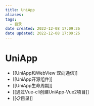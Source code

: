 ```yaml
---
title: UniApp
aliases:
tags:
  - 目录
date created: 2022-12-08 17:09:26
date updated: 2022-12-08 17:09:26
---
```


# UniApp

- [[UniApp和WebView 双向通信]]
- [[UniApp开源组件]]
- [[UniApp生命周期]]
- [[通过Vue-cli创建UniApp-Vue2项目]]
- [[📋目录]]
